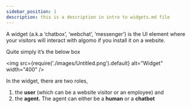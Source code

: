 ```yaml
---
sidebar_position: 1
description: this is a description in intro to widgets.md file
---
```


A widget (a.k.a ‘chatbox’, ‘webchat’, ‘messenger’) is the UI element where your visitors will interact with algomo if you install it on a website.

Quite simply it’s the below box

<!-- ![Widget](./images/Untitled.png -->

<img
src={require('./images/Untitled.png').default}
alt="Widget"
width="400"
/>

In the widget, there are two roles,

1. the **user** (which can be a website visitor or an employee) and
2. the **agent.** The agent can either be a **human** or a **chatbot**
